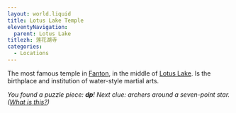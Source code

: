 ```yaml
---
layout: world.liquid
title: Lotus Lake Temple
eleventyNavigation:
  parent: Lotus Lake
titlezh: 莲花湖寺
categories:
  - Locations
---
```


The most famous temple in [Fanton](/world/fanton/), in the middle of [Lotus Lake](/world/fanton/lotus-lake/). Is the birthplace and institution of water-style martial arts.

*You found a puzzle piece: **dp**! Next clue: archers around a seven-point star. ([What is this?](/fun/hunt/))*
